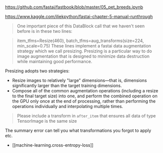 
https://github.com/fastai/fastbook/blob/master/05_pet_breeds.ipynb

https://www.kaggle.com/iliekpython/fastai-chapter-5-manual-runthrough

> One important piece of this DataBlock call that we haven't seen before is in these two lines:

> item_tfms=Resize(460),
> batch_tfms=aug_transforms(size=224, min_scale=0.75)
> These lines implement a fastai data augmentation strategy which we call presizing. Presizing is a particular way to do image augmentation that is designed to minimize data destruction while maintaining good performance.

Presizing adopts two strategies:

- Resize images to relatively "large" dimensions—that is, dimensions significantly larger than the target training dimensions.
- Compose all of the common augmentation operations (including a resize to the final target size) into one, and perform the combined operation on the GPU only once at the end of processing, rather than performing the operations individually and interpolating multiple times.

> Please include a transform in `after_item` that ensures all data of type TensorImage is the same size

The summary error can tell you what transformations you forgot to apply etc.

- [[machine-learning.cross-entropy-loss]]
